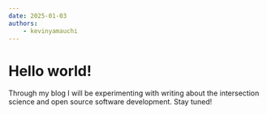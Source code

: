 ```yaml
---
date: 2025-01-03
authors:
    - kevinyamauchi
---
```


# Hello world!

Through my blog I will be experimenting with writing about the intersection science and open source software development. Stay tuned!
